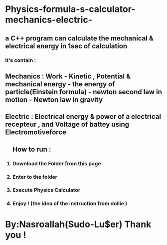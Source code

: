 # Physics-formula-s-calculator-mechanics-electric-
<h2><p>a C++ program can calculate the mechanical &amp; electrical energy in 1sec of calculation</p></h2>
<h3>it's contain :</h3>
<h2><p>Mechanics : Work - Kinetic , Potential & mechanical energy  - the energy of particle(Einstein formula) - newton second law in motion - Newton law in gravity</p></h2>
<h2>Electric : Electrical energy & power of a electrical recepteur , and Voltage of battey using Electromotiveforce</h2>
<ol><h2>How to run : </h2>
  <h3><li>Download the Folder from this page</li></h3>
  <h3><li>Enter to the folder</li></h3>
  <h3><li>Execute Physics Calculator</li></h3>
  <h3><li>Enjoy ! (the idea of the instruction from dollie )</li></h3>
</ol>
<h1>By:Nasroallah(Sudo-Lu$er) Thank you ! </h1>
